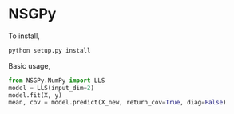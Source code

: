 # NSGPy

To install,
```bash
python setup.py install
```

Basic usage,
```python
from NSGPy.NumPy import LLS
model = LLS(input_dim=2)
model.fit(X, y)
mean, cov = model.predict(X_new, return_cov=True, diag=False)
```
